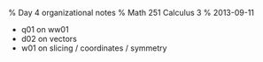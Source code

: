 % Day 4 organizational notes
% Math 251 Calculus 3
% 2013-09-11

* q01 on ww01
* d02 on vectors
* w01 on slicing / coordinates / symmetry
